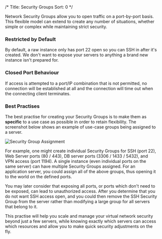 /*
Title: Security Groups
Sort: 0
*/

Network Security Groups allow you to open traffic on a port-by-port basis.
This flexible model can extend to create any number of situations, whether
simple or complex while maintaining strict security.

### Restricted by Default

By default, a raw instance only has port 22 open so you can SSH in after
it's created. We don't want to expose your servers to anything a brand new
instance isn't prepared for.

### Closed Port Behaviour

If access is attempted to a port/IP combination that is not permitted, no
connection will be established at all and the connection will time out when the
connecting client terminates.

### Best Practises

The best practise for creating your Security Groups is to make them as
**specific** to a use case as possible in order to retain flexibility. The
screenshot below shows an example of use-case groups being assigned to a server.

![Security Group Assignment](/img/content/networking/security-group-multi-assign.png)

For example, one might create individual Security Groups for SSH (port
22), Web Server ports (80 / 443), DB server ports (3306 / 1433 / 5432), and
VPN access (port 1194). A single instance (even individual ports on the same
server) can have multiple Security Groups assigned. For an application
server, you could assign all of the above groups, thus opening it to the
world on the defined ports.

You may later consider that exposing all ports, or ports which don't need to
be exposed, can lead to unauthorized access. After you determine that you do
not want SSH access open, and you could then remove the SSH Security
Group from the server rather than modifying a large group for all servers that
belong to it.

This practise will help you scale and manage your virtual network security
beyond just a few servers, while knowing exactly which servers can access which
resources and allow you to make quick security adjustments on the fly.


